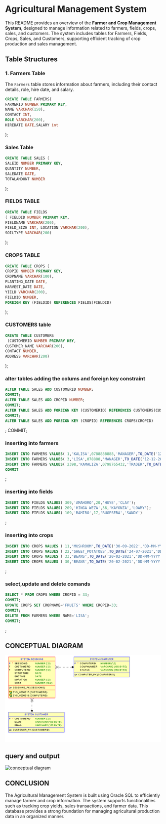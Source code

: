 # Agricultural Management System 

This README provides an overview of the **Farmer and Crop Management System**, designed to manage information related to farmers, fields, crops, sales, and customers. The system includes tables for Farmers, Fields, Crops, Sales, and Customers, supporting efficient tracking of crop production and sales management.

## Table Structures

### 1. Farmers Table
The `Farmers` table stores information about farmers, including their contact details, role, hire date, and salary.

```sql
CREATE TABLE FARMERS(
FARMERID NUMBER PRIMARY KEY,
NAME VARCHAR(150),
CONTACT INT,
ROLE VARCHAR(200),
HIREDATE DATE,SALARY int
```
);

### Sales Table
```sql
CREATE TABLE SALES (
SALEID NUMBER PRIMARY KEY,
QUANTITY NUMBER,
SALEDATE DATE,
TOTALAMOUNT NUMBER
```
);

### FIELDS TABLE
```sql
CREATE TABLE FIELDS 
( FIELDID NUMBER PRIMARY KEY,
FIELDNAME VARCHAR(200),
FIELD_SIZE INT, LOCATION VARCHAR(200),
SOILTYPE VARCHAR(200)
```
);
### CROPS TABLE
```sql
CREATE TABLE CROPS (
CROPID NUMBER PRIMARY KEY,
CROPNAME VARCHAR(100),
PLANTING_DATE DATE,
HARVEST_DATE DATE,
YIELD VARCHAR(200),
FIELDID NUMBER,
FOREIGN KEY (FIELDID) REFERENCES FIELDS(FIELDID)
```
);
### CUSTOMERS table
```sql
CREATE TABLE CUSTOMERS
 (CUSTOMERID NUMBER PRIMARY KEY,
CUSTOMER_NAME VARCHAR(200),
CONTACT NUMBER,
ADDRESS VARCHAR(200)
```
);
### alter tables adding the colums and foreign key constraint
```sql
ALTER TABLE SALES ADD CUSTOMERID NUMBER;
COMMIT;
ALTER TABLE SALES ADD CROPID NUMBER;
COMMIT;
ALTER TABLE SALES ADD FOREIGN KEY (CUSTOMERID) REFERENCES CUSTOMERS(CUSTOMERID);
COMMIT;
ALTER TABLE SALES ADD FOREIGN KEY (CROPID) REFERENCES CROPS(CROPID)
```
;
COMMIT;
### inserting into farmers
```sql
INSERT INTO FARMERS VALUES( 1,'KALISA',0788888888,'MANAGER',TO_DATE('12-12-2023','DD-MM-YYYY'),200000);
INSERT INTO FARMERS VALUES( 3,'LISA',078888,'MANAGER',TO_DATE('12-12-2023','DD-MM-YYYY'),200);
INSERT INTO FARMERS VALUES( 2398,'KAMALIZA',0798765432,'TRADER',TO_DATE('20-02-2021','DD-MM-YYYY'),150000);
COMMIT
```
;
### inserting into fields
```sql
INSERT INTO FIELDS VALUES( 309,'AMAHORO',20,'HUYE','CLAY');
INSERT INTO FIELDS VALUES( 209,'HINGA WEZA',36,'KAYONZA','LOAMY');
INSERT INTO FIELDS VALUES( 109,'RAMIRO',17,'BUGESERA','SANDY')
```
;
### inserting into crops
```sql
INSERT INTO CROPS VALUES ( 11,'MUSHROOM',TO_DATE('30-09-2022','DD-MM-YYYY'),TO_DATE('27-12-2022','DD-MM-YYYY'),'150KG',109);
INSERT INTO CROPS VALUES ( 22,'SWEET_POTATOES',TO_DATE('24-07-2021','DD-MM-YYYY'),TO_DATE('18-06-2022','DD-MM-YYYY'),'300KG',309);
INSERT INTO CROPS VALUES ( 33,'BEANS',TO_DATE('20-02-2021','DD-MM-YYYY'),TO_DATE('29-03-2022','DD-MM-YYYY'),'400KG',209);
INSERT INTO CROPS VALUES ( 30,'BEANS',TO_DATE('20-02-2021','DD-MM-YYYY'),TO_DATE('29-03-2022','DD-MM-YYYY'),'400KG',209);
```
;

### select,update and delete comands
```sql
SELECT * FROM CROPS WHERE CROPID = 33;
COMMIT;
UPDATE CROPS SET CROPNAME='FRUITS' WHERE CROPID=33;
COMMIT;
DELETE FROM FARMERS WHERE NAME='LISA';
COMMIT;
```
;
## CONCEPTUAL DIAGRAM 
![conceptual diagram](RELATIONSHIPS.PNG "conceptual diagram")
## query and output
![conceptual diagram](queryandoutput1.PNG "conceptual diagram")
## CONCLUSION
The Agricultural Management System is built using Oracle SQL to efficiently manage farmer and crop information. 
The system supports functionalities such as tracking crop yields, sales transactions, and farmer data. 
This database provides a strong foundation for managing agricultural production data in an organized manner.

